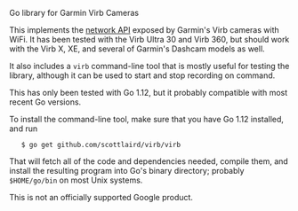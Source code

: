 Go library for Garmin Virb Cameras

This implements the [network
API](https://developer.garmin.com/downloads/virb/Camera_Network_Services_API_v0.5.pdf)
exposed by Garmin's Virb cameras with WiFi.  It has been tested with the Virb
Ultra 30 and Virb 360, but should work with the Virb X, XE, and several of
Garmin's Dashcam models as well.

It also includes a `virb` command-line tool that is mostly useful for testing
the library, although it can be used to start and stop recording on command.

This has only been tested with Go 1.12, but it probably compatible
with most recent Go versions.

To install the command-line tool, make sure that you have Go 1.12 installed, and run

```
   $ go get github.com/scottlaird/virb/virb
```

That will fetch all of the code and dependencies needed, compile them,
and install the resulting program into Go's binary directory; probably
`$HOME/go/bin` on most Unix systems.


This is not an officially supported Google product.
